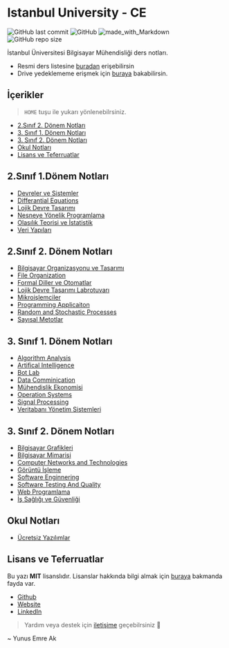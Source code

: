 # Istanbul University - CE <!-- omit in toc -->

![GitHub last commit](https://img.shields.io/github/last-commit/yedhrab/IstanbulUniversity-CE.svg?label=Son%20G%C3%BCncelleme&style=popout)
![GitHub](https://img.shields.io/github/license/yedhrab/IstanbulUniversity-CE.svg?label=Lisans&style=popout)
![made_with_Markdown](https://img.shields.io/badge/%C4%B0%C3%A7erik-Markdown-blue.svg)
![GitHub repo size](https://img.shields.io/github/repo-size/yedhrab/IstanbulUniversity-CE.svg?label=Boyut&style=popout)

İstanbul Üniversitesi Bilgisayar Mühendisliği ders notları.

- Resmi ders listesine [buradan][Ders Listesi] erişebilirsin
- Drive yedeklememe erişmek için [buraya][Drive] bakabilirsin.

## İçerikler <!-- omit in toc -->

> `HOME` tuşu ile yukarı yönlenebilrsiniz.

- [2.Sınıf 2. Dönem Notları](#2s%C4%B1n%C4%B1f-2-d%C3%B6nem-notlar%C4%B1)
- [3. Sınıf 1. Dönem Notları](#3-s%C4%B1n%C4%B1f-1-d%C3%B6nem-notlar%C4%B1)
- [3. Sınıf 2. Dönem Notları](#3-s%C4%B1n%C4%B1f-2-d%C3%B6nem-notlar%C4%B1)
- [Okul Notları](#okul-notlar%C4%B1)
- [Lisans ve Teferruatlar](#lisans-ve-teferruatlar)

<!-- Index -->

## 2.Sınıf 1.Dönem Notları

- [Devreler ve Sistemler](2.S%C4%B1n%C4%B1f%201.D%C3%B6nem%20Notlar%C4%B1/Devreler%20ve%20Sistemler.md)
- [Differantial Equations](2.S%C4%B1n%C4%B1f%201.D%C3%B6nem%20Notlar%C4%B1/Differantial%20Equations.md)
- [Lojik Devre Tasarımı](2.S%C4%B1n%C4%B1f%201.D%C3%B6nem%20Notlar%C4%B1/Lojik%20Devre%20Tasar%C4%B1m%C4%B1.md)
- [Nesneye Yönelik Programlama](2.S%C4%B1n%C4%B1f%201.D%C3%B6nem%20Notlar%C4%B1/Nesneye%20Y%C3%B6nelik%20Programlama.md)
- [Olasılık Teorisi ve İstatistik](2.S%C4%B1n%C4%B1f%201.D%C3%B6nem%20Notlar%C4%B1/Olas%C4%B1l%C4%B1k%20Teorisi%20ve%20%C4%B0statistik.md)
- [Veri Yapıları](2.S%C4%B1n%C4%B1f%201.D%C3%B6nem%20Notlar%C4%B1/Veri%20Yap%C4%B1lar%C4%B1.md)

## 2.Sınıf 2. Dönem Notları

- [Bilgisayar Organizasyonu ve Tasarımı](2.S%C4%B1n%C4%B1f%202.%20D%C3%B6nem%20Notlar%C4%B1/Bilgisayar%20Organizasyonu%20ve%20Tasar%C4%B1m%C4%B1.md)
- [File Organization](2.S%C4%B1n%C4%B1f%202.%20D%C3%B6nem%20Notlar%C4%B1/File%20Organization.md)
- [Formal Diller ve Otomatlar](2.S%C4%B1n%C4%B1f%202.%20D%C3%B6nem%20Notlar%C4%B1/Formal%20Diller%20ve%20Otomatlar.md)
- [Lojik Devre Tasarımı Labrotuvarı](2.S%C4%B1n%C4%B1f%202.%20D%C3%B6nem%20Notlar%C4%B1/Lojik%20Devre%20Tasar%C4%B1m%C4%B1%20Labrotuvar%C4%B1.md)
- [Mikroişlemciler](2.S%C4%B1n%C4%B1f%202.%20D%C3%B6nem%20Notlar%C4%B1/Mikroi%C5%9Flemciler.md)
- [Programming Applicaiton](2.S%C4%B1n%C4%B1f%202.%20D%C3%B6nem%20Notlar%C4%B1/Programming%20Applicaiton.md)
- [Random and Stochastic Processes](2.S%C4%B1n%C4%B1f%202.%20D%C3%B6nem%20Notlar%C4%B1/Random%20and%20Stochastic%20Processes.md)
- [Sayısal Metotlar](2.S%C4%B1n%C4%B1f%202.%20D%C3%B6nem%20Notlar%C4%B1/Say%C4%B1sal%20Metotlar.md)

## 3. Sınıf 1. Dönem Notları

- [Algorithm Analysis](3.%20S%C4%B1n%C4%B1f%201.%20D%C3%B6nem%20Notlar%C4%B1/Algorithm%20Analysis.md)
- [Artifical Intelligence](3.%20S%C4%B1n%C4%B1f%201.%20D%C3%B6nem%20Notlar%C4%B1/Artifical%20Intelligence.md)
- [Bot Lab](3.%20S%C4%B1n%C4%B1f%201.%20D%C3%B6nem%20Notlar%C4%B1/Bot%20Lab.md)
- [Data Comminication](3.%20S%C4%B1n%C4%B1f%201.%20D%C3%B6nem%20Notlar%C4%B1/Data%20Comminication.md)
- [Mühendislik Ekonomisi](3.%20S%C4%B1n%C4%B1f%201.%20D%C3%B6nem%20Notlar%C4%B1/M%C3%BChendislik%20Ekonomisi.md)
- [Operation Systems](3.%20S%C4%B1n%C4%B1f%201.%20D%C3%B6nem%20Notlar%C4%B1/Operation%20Systems.md)
- [Signal Processing](3.%20S%C4%B1n%C4%B1f%201.%20D%C3%B6nem%20Notlar%C4%B1/Signal%20Processing.md)
- [Veritabanı Yönetim Sistemleri](3.%20S%C4%B1n%C4%B1f%201.%20D%C3%B6nem%20Notlar%C4%B1/Veritaban%C4%B1%20Y%C3%B6netim%20Sistemleri.md)

## 3. Sınıf 2. Dönem Notları

- [Bilgisayar Grafikleri](3.%20S%C4%B1n%C4%B1f%202.%20D%C3%B6nem%20Notlar%C4%B1/Bilgisayar%20Grafikleri.md)
- [Bilgisayar Mimarisi](3.%20S%C4%B1n%C4%B1f%202.%20D%C3%B6nem%20Notlar%C4%B1/Bilgisayar%20Mimarisi.md)
- [Computer Networks and Technologies](3.%20S%C4%B1n%C4%B1f%202.%20D%C3%B6nem%20Notlar%C4%B1/Computer%20Networks%20and%20Technologies.md)
- [Görüntü İşleme](3.%20S%C4%B1n%C4%B1f%202.%20D%C3%B6nem%20Notlar%C4%B1/G%C3%B6r%C3%BCnt%C3%BC%20%C4%B0%C5%9Fleme.md)
- [Software Enginnering](3.%20S%C4%B1n%C4%B1f%202.%20D%C3%B6nem%20Notlar%C4%B1/Software%20Enginnering.md)
- [Software Testing And Quality](3.%20S%C4%B1n%C4%B1f%202.%20D%C3%B6nem%20Notlar%C4%B1/Software%20Testing%20And%20Quality.md)
- [Web Programlama](3.%20S%C4%B1n%C4%B1f%202.%20D%C3%B6nem%20Notlar%C4%B1/Web%20Programlama.md)
- [İş Sağlığı ve Güvenliği](3.%20S%C4%B1n%C4%B1f%202.%20D%C3%B6nem%20Notlar%C4%B1/%C4%B0%C5%9F%20Sa%C4%9Fl%C4%B1%C4%9F%C4%B1%20ve%20G%C3%BCvenli%C4%9Fi.md)

## Okul Notları

- [Ücretsiz Yazılımlar](Okul%20Notlar%C4%B1/%C3%9Ccretsiz%20Yaz%C4%B1l%C4%B1mlar.md)

<!-- Index -->

[Drive]: https://drive.google.com/open?id=1QtX2y1_3nMX1MQS7bDO6ChxXAln34ZQn
[Ders Listesi]: http://ebs.istanbulc.edu.tr/home/dersprogram/?id=1092

## Lisans ve Teferruatlar

Bu yazı **MIT** lisanslıdır. Lisanslar hakkında bilgi almak için [buraya](https://choosealicense.com/licenses/) bakmanda fayda var.

- [Github](https://github.com/yedhrab)
- [Website](https://yemreak.com)
- [LinkedIn](https://www.linkedin.com/in/yemreak/)

> Yardım veya destek için [iletişime](mailto::yedhrab@gmail.com?subject=IstanbulUniversity-CE%20%7C%20Github) geçebilrsiniz 🤗

~ Yunus Emre Ak